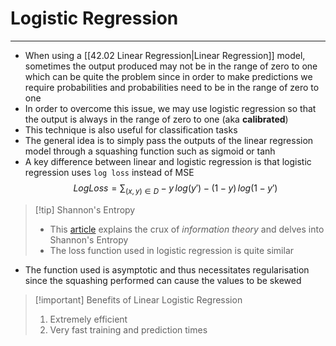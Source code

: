 # Logistic Regression
---
- When using a [[42.02 Linear Regression|Linear Regression]] model, sometimes the output produced may not be in the range of zero to one which can be quite the problem since in order to make predictions we require probabilities and probabilities need to be in the range of zero to one
- In order to overcome this issue, we may use logistic regression so that the output is always in the range of zero to one (aka **calibrated**)
- This technique is also useful for classification tasks
- The general idea is to simply pass the outputs of the linear regression model through a squashing function such as sigmoid or tanh
- A key difference between linear and logistic regression is that logistic regression uses `log loss` instead of MSE $$LogLoss = \sum_{(x,y)\in D} -y\,log(y') - (1 - y)\,log(1 - y')$$
> [!tip] Shannon's Entropy
> - This [article](https://machinelearningmastery.com/what-is-information-entropy/) explains the crux of *information theory* and delves into Shannon's Entropy
> - The loss function used in logistic regression is quite similar

- The function used is asymptotic and thus necessitates regularisation since the squashing performed can cause the values to be skewed

> [!important] Benefits of Linear Logistic Regression
> 1. Extremely efficient
> 2. Very fast training and prediction times
